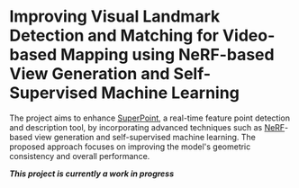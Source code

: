 # Improving Visual Landmark Detection and Matching for Video-based Mapping using NeRF-based View Generation and Self-Supervised Machine Learning

The project aims to enhance [SuperPoint](https://arxiv.org/abs/1712.07629), a real-time feature point detection and description tool, by incorporating advanced techniques such as [NeRF](https://arxiv.org/abs/2003.08934)-based view generation and self-supervised machine learning. The proposed approach focuses on improving the model's geometric consistency and overall performance. 

***This project is currently a work in progress***
